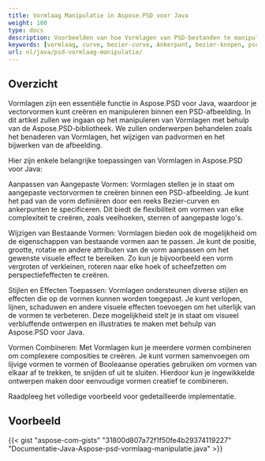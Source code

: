 ```yaml
---
title: Vormlaag Manipulatie in Aspose.PSD voor Java
weight: 100
type: docs
description: Voorbeelden van hoe Vormlagen van PSD-bestanden te manipuleren
keywords: [vormlaag, curve, bezier-curve, Ankerpunt, bezier-knopen, psd api, java, voorbeeldcode]
url: nl/java/psd-vormlaag-manipulatie/
---
```


## **Overzicht**
Vormlagen zijn een essentiële functie in Aspose.PSD voor Java, waardoor je vectorvormen kunt creëren en manipuleren binnen een PSD-afbeelding. In dit artikel zullen we ingaan op het manipuleren van Vormlagen met behulp van de Aspose.PSD-bibliotheek. We zullen onderwerpen behandelen zoals het benaderen van Vormlagen, het wijzigen van padvormen en het bijwerken van de afbeelding.

Hier zijn enkele belangrijke toepassingen van Vormlagen in Aspose.PSD voor Java:

Aanpassen van Aangepaste Vormen: Vormlagen stellen je in staat om aangepaste vectorvormen te creëren binnen een PSD-afbeelding. Je kunt het pad van de vorm definiëren door een reeks Bezier-curven en ankerpunten te specificeren. Dit biedt de flexibiliteit om vormen van elke complexiteit te creëren, zoals veelhoeken, sterren of aangepaste logo's.

Wijzigen van Bestaande Vormen: Vormlagen bieden ook de mogelijkheid om de eigenschappen van bestaande vormen aan te passen. Je kunt de positie, grootte, rotatie en andere attributen van de vorm aanpassen om het gewenste visuele effect te bereiken. Zo kun je bijvoorbeeld een vorm vergroten of verkleinen, roteren naar elke hoek of scheefzetten om perspectiefeffecten te creëren.

Stijlen en Effecten Toepassen: Vormlagen ondersteunen diverse stijlen en effecten die op de vormen kunnen worden toegepast. Je kunt verlopen, lijnen, schaduwen en andere visuele effecten toevoegen om het uiterlijk van de vormen te verbeteren. Deze mogelijkheid stelt je in staat om visueel verbluffende ontwerpen en illustraties te maken met behulp van Aspose.PSD voor Java.

Vormen Combineren: Met Vormlagen kun je meerdere vormen combineren om complexere composities te creëren. Je kunt vormen samenvoegen om lijvige vormen te vormen of Booleaanse operaties gebruiken om vormen van elkaar af te trekken, te snijden of uit te sluiten. Hierdoor kun je ingewikkelde ontwerpen maken door eenvoudige vormen creatief te combineren.

Raadpleeg het volledige voorbeeld voor gedetailleerde implementatie.

## **Voorbeeld**
{{< gist "aspose-com-gists" "31800d807a72f1f50fe4b29374119227" "Documentatie-Java-Aspose-psd-vormlaag-manipulatie.java" >}}
